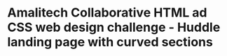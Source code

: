 # Amalitech Collaborative HTML ad CSS web design challenge - Huddle landing page with curved sections

